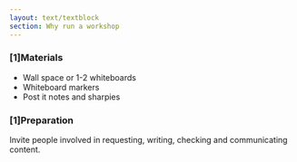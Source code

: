 ```yaml
---
layout: text/textblock
section: Why run a workshop
---
```

### [1]Materials
- Wall space or 1-2 whiteboards
- Whiteboard markers
- Post it notes and sharpies

### [1]Preparation
Invite people involved in requesting, writing, checking and communicating content.





